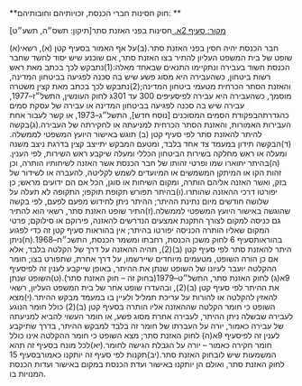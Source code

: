 **חוק חסינות חברי הכנסת, זכויותיהם וחובותיהם: **

[מקור: סעיף 2א. ](https://he.wikisource.org/wiki/חוק_חסינות_חברי_הכנסת,_זכויותיהם_וחובותיהם#סעיף_2א)
חסינות בפני האזנת סתר[תיקון: תשס״ה, תשע״ט]

(א)חבר הכנסת יהיה חסין בפני האזנת סתר.(ב)על אף האמור בסעיף קטן (א), רשאי שופט של בית המשפט העליון להתיר בצו האזנת סתר, אם שוכנע שיש יסוד לחשד שחבר הכנסת חשוד בעבירה ונתקיימו התנאים שבאחד מאלה:(1)נתבקש לכך בכתב מאת ראש רשות ביטחון, כשהעבירה היא מסוג פשע שיש בה סכנה לפגיעה בביטחון המדינה, והאזנת הסתר הכרחית מטעמי ביטחון המדינה;(2)נתבקש לכך בכתב מאת קצין משטרה מוסמך, כשהעבירה היא עבירה לפיסעיפים 300 עד 301ג לחוק העונשין, התשל״ז–1977, עבירה שיש בה סכנה לפגיעה בביטחון המדינה או עבירה של עסקת סמים כהגדרתהבפקודת הסמים המסוכנים [נוסח חדש], התשל״ג–1973, או קשר לעבור אחת העבירות האמורות, והאזנת הסתר הכרחית למניעתה או לחקירתה של העבירה.(ג)בקשה להיתר להאזנת סתר לפי סעיף קטן (ב) תוגש באישור היועץ המשפטי לממשלה.(ד)הבקשה תידון במעמד צד אחד בלבד, ומטעם המבקש יתייצב קצין בדרגת ניצב משנה ומעלה או ראש מחלקה בשירות הביטחון הכללי ומעלה שיקבע ראש השירות, לפי הענין.(ה)בהיתר יתוארו שמו ופרטי זהותו של חבר הכנסת אשר האזנה לשיחותיו הותרה, וכן זהות הקו או המיתקן המשמשים או המיועדים לשמש לקליטה, להעברה או לשידור של בזק, ואשר האזנה אליהם הותרה, ומקום השיחות או סוגן, הכל אם הם ידועים מראש; כן יפורטו דרכי ההאזנה שהותרו.(ו)בהיתר תפורש תקופת תוקפו; התקופה לא תעלה על שלושה חודשים מיום נתינת ההיתר; ההיתר ניתן לחידוש מפעם לפעם, לפי בקשה שהוגשה באישור היועץ המשפטי לממשלה.(ז)התיר שופט האזנת סתר, רשאי הוא להתיר גם כניסה למקום לצורך התקנת אמצעים הנדרשים להאזנה, פירוקם או סילוקם; פרטי המקום שאליו הותרה הכניסה יפורטו בהיתר; אין בהוראות סעיף קטן זה כדי לפגוע בהוראותסעיף 6 לחוק משכן הכנסת, רחבתו ומשמר הכנסת, התשכ״ח–1968.(ח)ניתן היתר להאזנת סתר לפי סעיף קטן (ב)(2), תהיה ההאזנה על דרך של הקלטה בלבד, אלא אם כן הורה השופט, מטעמים מיוחדים שיירשמו, על דרך אחרת, שתפורט בצו; חומר ההקלטה יועבר לעיונו של השופט שנתן את ההיתר, באופן שייקבע לענין זה לפיסעיף 9א(ג) לחוק האזנת סתר, התשל״ט–1979(בחוק זה – חוק האזנת סתר).(ט)השופט שנתן את ההיתר לפי סעיף קטן (ב)(2), ובהעדרו שופט אחר של בית המשפט העליון, רשאי להאזין להקלטה או להורות על עריכת תמליל ולעיין בו במעמד מבקש ההיתר.(י)מצא השופט כי חומר הקלטה שההאזנה אליו הותרה בסעיף קטן (ב)(2) כולל חומר הנוגע לעבירה שבשלה ניתן ההיתר, לעבירה אחרת מסוג פשע, או חומר העשוי להביא למניעתה של עבירה כאמור, יורה על העברתו של חומר זה בלבד למבקש ההיתר, בדרך שתיקבע לענין זה לפיסעיף 9א(ה) לחוק האזנת סתר; מצא השופט כי חומר ההקלטה אינו כולל חומר חקירה כאמור – יורה על הגבלת הגישה לחומר.(יא)לכל מונח בסעיף זה תהא המשמעות שיש לובחוק האזנת סתר.(יב)תקנות לפי סעיף זה יותקנו כאמורבסעיף 15 לחוק האזנת סתר, ואולם הן יותקנו באישור ועדת הכנסת במקום באישור ועדות הכנסת המנויות בו.